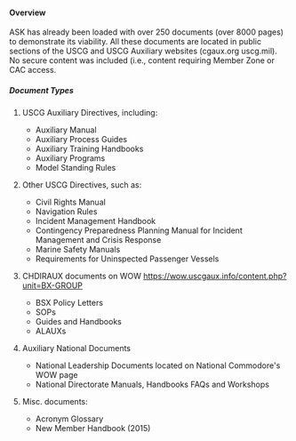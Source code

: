 
#### Overview
 ASK has already been loaded with over 250 documents (over 8000 pages) to demonstrate its viability. All these documents are located in public sections of the USCG and USCG Auxiliary websites (cgaux.org uscg.mil). No secure content was included (i.e., content requiring Member Zone or CAC access.

##### Document Types

1. USCG Auxiliary Directives, including:  
   - Auxiliary Manual
   - Auxiliary Process Guides
   - Auxiliary Training Handbooks
   - Auxiliary Programs 
   - Model Standing Rules  

2. Other USCG Directives, such as:
   - Civil Rights Manual
   - Navigation Rules
   - Incident Management Handbook
   - Contingency Preparedness Planning Manual for Incident Management and Crisis Response
   - Marine Safety Manuals
   - Requirements for Uninspected Passenger Vessels  

3. CHDIRAUX documents on WOW https://wow.uscgaux.info/content.php?unit=BX-GROUP   
   - BSX Policy Letters
   - SOPs
   - Guides and Handbooks
   - ALAUXs  

4. Auxiliary National Documents
   - National Leadership Documents located on National Commodore's WOW page
   - National Directorate Manuals, Handbooks FAQs and Workshops 

5. Misc. documents:
   - Acronym Glossary
   - New Member Handbook (2015)  